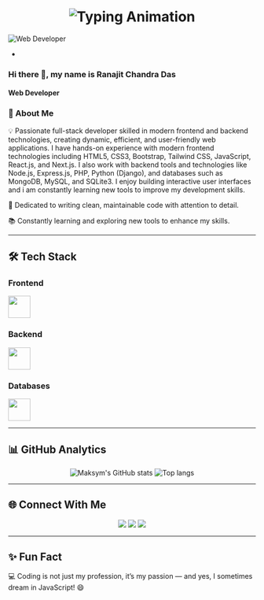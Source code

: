 <!-- Animated Header -->
<h1 align="center">
  <img src="https://readme-typing-svg.herokuapp.com?font=Fira+Code&size=30&duration=4000&pause=1000&color=00C4FF&center=true&vCenter=true&width=600&lines=Hi%2C+I'm+Ranajit+👋;Full+Stack+Web+Developer;Frontend+%26+Backend+Specialist;Always+Learning+New+Technologies" alt="Typing Animation" />
</h1>

<!-- Banner -->
![Web Developer](https://media.licdn.com/dms/image/v2/D5616AQEyiMrTLzjrew/profile-displaybackgroundimage-shrink_350_1400/profile-displaybackgroundimage-shrink_350_1400/0/1666909601860?e=1757548800&v=beta&t=Rna7qkOx0KnTF9C50K5vNPJ4kWug2iqcF9pYFInDZ6o)


-




### Hi there 👋, my name is Ranajit Chandra Das
#### Web Developer




### 🚀 About Me
💡 Passionate full-stack developer skilled in modern frontend and backend technologies, creating dynamic,
   efficient, and user-friendly web applications.
   I have hands-on experience with modern frontend technologies including HTML5, CSS3,
   Bootstrap, Tailwind CSS, JavaScript, React.js, and Next.js. I also work with backend tools and
   technologies like Node.js, Express.js, PHP, Python (Django), and databases such as MongoDB,
   MySQL, and SQLite3. I enjoy building interactive user interfaces and i am constantly learning
   new tools to improve my development skills.

🎯 Dedicated to writing clean, maintainable code with attention to detail.

📚 Constantly learning and exploring new tools to enhance my skills.  

---

## 🛠️ Tech Stack

### **Frontend**
<p align="left">
  <img src="https://skillicons.dev/icons?i=html,css,bootstrap,tailwind,js,react,firebase,nextjs" height="45" />
</p>

### **Backend**
<p align="left">
  <img src="https://skillicons.dev/icons?i=nodejs,express,php,python,django" height="45" />
</p>

### **Databases**
<p align="left">
  <img src="https://skillicons.dev/icons?i=mongodb,mysql,sqlite" height="45" />
</p>

---

## 📊 GitHub Analytics

<div align="center">
<img alt="Maksym's GitHub stats" src="https://github-readme-stats.vercel.app/api?username=ranajitchandra&show_icons=true&theme=transparent"/>
<img alt="Top langs" src="https://github-readme-stats.vercel.app/api/top-langs/?username=ranajitchandra&layout=compact&&langs_count=8"/>
</div>

---

## 🌐 Connect With Me
<p align="center">
  <a href="https://github.com/ranajitchandra"><img src="https://img.shields.io/badge/GitHub-000?style=for-the-badge&logo=github&logoColor=white"/></a>
  <a href="https://linkedin.com/in/ranajit-dev"><img src="https://img.shields.io/badge/LinkedIn-0077B5?style=for-the-badge&logo=linkedin&logoColor=white"/></a>
  <a href="mailto:ranajitchandradas3@gmail.com"><img src="https://img.shields.io/badge/Email-D14836?style=for-the-badge&logo=gmail&logoColor=white"/></a>
</p>

---

## ✨ Fun Fact
💻 Coding is not just my profession, it’s my passion — and yes, I sometimes dream in JavaScript! 😄






